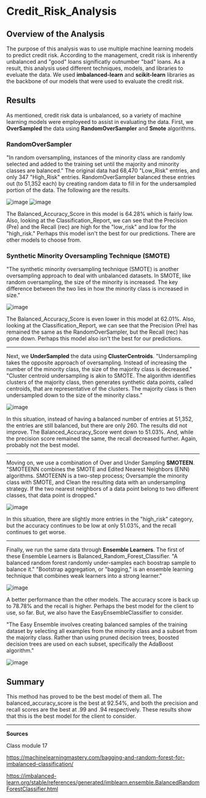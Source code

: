# Credit_Risk_Analysis

## Overview of the Analysis

The purpose of this analysis was to use multiple machine learning models to predict credit risk.  According to the management, credit risk is inherently unbalanced and "good" loans significatly outnumber "bad" loans.  As a result, this analysis used different techniques, models, and libraries to eveluate the data.  We used **imbalanced-learn** and **scikit-learn** libraries as the backbone of our models that were used to evaluate the credit risk.

## Results
As mentioned, credit risk data is unbalanced, so a variety of machine learning models were employeed to assist in evaluating the data.  First, we **OverSampled** the data using **RandomOverSampler** and **Smote** algorithms.
### **RandomOverSampler**
"In random oversampling, instances of the minority class are randomly selected and added to the training set until the majority and minority classes are balanced."
The original data had 68,470 "Low_Risk" entries, and only 347 "High_Risk" entries.  RandomOverSampler balanced these entries out (to 51,352 each) by creating random data to fill in for the undersampled portion of the data.  The following are the results.

![image](https://user-images.githubusercontent.com/85403978/136662479-4acce2ea-5f67-49f6-9d8d-328af745fd73.png)
![image](https://user-images.githubusercontent.com/85403978/136662575-7aea94dc-f290-4c67-9aac-e440681f6387.png)

The Balanced_Accuracy_Score in this model is 64.28% which is fairly low.  Also, looking at the Classification_Report, we can see that the Precision (Pre) and the Recall (rec) are high for the "low_risk" and low for the "high_risk."  Perhaps this model isn't the best for our predictions.  There are other models to choose from.

### **Synthetic Minority Oversampling Technique (SMOTE)**

"The synthetic minority oversampling technique (SMOTE) is another oversampling approach to deal with unbalanced datasets. In SMOTE, like random oversampling, the size of the minority is increased. The key difference between the two lies in how the minority class is increased in size."

![image](https://user-images.githubusercontent.com/85403978/136664176-2e5b1de3-f03c-41ee-ae85-0923e2f54980.png)

The Balanced_Accuracy_Score is even lower in this model at 62.01%.  Also, looking at the Classification_Report, we can see that the Precision (Pre) has remained the same as the RandomOverSampler, but the Recall (rec) has gone down. Perhaps this model also isn't the best for our predictions.
____________________________________________________________________________________________________________________________________________________________________

Next, we **UnderSampled** the data using **ClusterCentroids**.
"Undersampling takes the opposite approach of oversampling. Instead of increasing the number of the minority class, the size of the majority class is decreased." "Cluster centroid undersampling is akin to SMOTE. The algorithm identifies clusters of the majority class, then generates synthetic data points, called centroids, that are representative of the clusters. The majority class is then undersampled down to the size of the minority class."

![image](https://user-images.githubusercontent.com/85403978/136664660-78ab1118-98bd-4b46-9525-53cc63d64485.png)

In this situation, instead of having a balanced number of entries at 51,352, the entries are still balanced, but there are only 260.  The results did not improve.  The Balanced_Accuracy_Score went down to 51.03%.  And, while the precision score remained the same, the recall decreased further.  Again, probably not the best model.
____________________________________________________________________________________________________________________________________________________________________

Moving on, we use a combination of Over and Under Sampling **SMOTEEN**.  
"SMOTEENN combines the SMOTE and Edited Nearest Neighbors (ENN) algorithms. SMOTEENN is a two-step process; Oversample the minority class with SMOTE, and Clean the resulting data with an undersampling strategy. If the two nearest neighbors of a data point belong to two different classes, that data point is dropped."

![image](https://user-images.githubusercontent.com/85403978/136698524-efb33122-0826-4da6-a9e7-a3649af468b3.png)

In this situation, there are slightly more entries in the "high_risk" category, but the accuracy continues to be low at only 51.03%, and the recall continues to get worse.

____________________________________________________________________________________________________________________________________________________________________

Finally, we run the same data through **Ensemble Learners**. The first of these Ensemble Learners is Balanced_Random_Forest_Classifier. "A balanced random forest randomly under-samples each boostrap sample to balance it."  "Bootstrap aggregation, or "bagging," is an ensemble learning technique that combines weak learners into a strong learner."

![image](https://user-images.githubusercontent.com/85403978/136699070-734e50d8-38b3-4204-9878-dd968cdff808.png)

A better performance than the other models.  The accuracy score is back up to 78.78% and the recall is higher.  Perhaps the best model for the client to use, so far.  But, we also have the EasyEnsembleClassifier to consider.

"The Easy Ensemble involves creating balanced samples of the training dataset by selecting all examples from the minority class and a subset from the majority class. Rather than using pruned decision trees, boosted decision trees are used on each subset, specifically the AdaBoost algorithm."

![image](https://user-images.githubusercontent.com/85403978/136699360-d0e3f2f7-d442-4d6d-865d-92dcea56f71f.png)

## **Summary**

This method has proved to be the best model of them all.  The balanced_accuracy_score is the best at 92.54%, and both the precision and recall scores are the best at .99 and .94 respectively.  These results show that this is the best model for the client to consider.
____________________________________________________________________________________________________________________________________________________________________
**Sources**

Class module 17

https://machinelearningmastery.com/bagging-and-random-forest-for-imbalanced-classification/ 

https://imbalanced-learn.org/stable/references/generated/imblearn.ensemble.BalancedRandomForestClassifier.html



